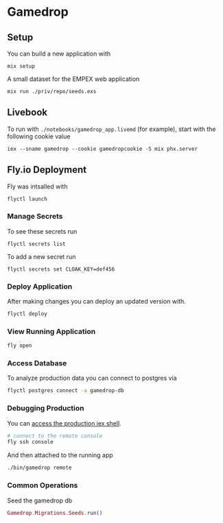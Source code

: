 # Gamedrop

## Setup

You can build a new application with

```
mix setup
```

A small dataset for the EMPEX web application

```
mix run ./priv/repo/seeds.exs
```

## Livebook

To run with `./notebooks/gamedrop_app.livemd` (for example), start with
the following cookie value

```
iex --sname gamedrop --cookie gamedropcookie -S mix phx.server
```

## Fly.io Deployment

Fly was intsalled with

```bash
flyctl launch
```

### Manage Secrets

To see these secrets run

```
flyctl secrets list
```

To add a new secret run

```
flyctl secrets set CLOAK_KEY=def456
```


### Deploy Application

After making changes you can deploy an updated version with.

```bash
flyctl deploy
```

### View Running Application

```bash
fly open
```

### Access Database

To analyze production data you can connect to postgres via

```bash
flyctl postgres connect -a gamedrop-db
```

### Debugging Production

You can [access the production iex shell](https://fly.io/docs/getting-started/elixir/#iex-shell-into-your-running-app).

```bash
# connect to the remote console
fly ssh console
```

And then attached to the running app

```bash
./bin/gamedrop remote
```


### Common Operations

Seed the gamedrop db

```elixir
Gamedrop.Migrations.Seeds.run()
```
